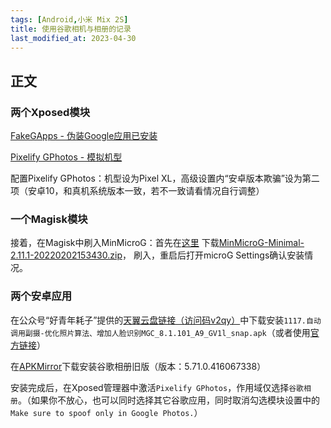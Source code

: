 ```yaml
---
tags: [Android,小米 Mix 2S]
title: 使用谷歌相机与相册的记录
last_modified_at: 2023-04-30
---
```


## 正文

### 两个Xposed模块

[FakeGApps - 伪装Google应用已安装](https://github.com/whew-inc/FakeGApps)

[Pixelify GPhotos - 模拟机型](https://github.com/BaltiApps/Pixelify-Google-Photos)

配置Pixelify GPhotos：机型设为Pixel XL，高级设置内“安卓版本欺骗”设为第二项（安卓10，和真机系统版本一致，若不一致请看情况自行调整）

### 一个Magisk模块

接着，在Magisk中刷入MinMicroG：首先在[这里](https://github.com/FriendlyNeighborhoodShane/MinMicroG_releases/releases)
下载[MinMicroG-Minimal-2.11.1-20220202153430.zip](https://github.com/FriendlyNeighborhoodShane/MinMicroG_releases/releases/download/2022.02.02/MinMicroG-Minimal-2.11.1-20220202153430.zip)，
刷入，重启后打开microG Settings确认安装情况。

### 两个安卓应用

在公众号“好青年耗子”提供的[天翼云盘链接（访问码v2qy）](https://cloud.189.cn/web/share?code=ZNRzMbRF3Abi)中下载安装`1117.自动调用副摄-优化照片算法、增加人脸识别MGC_8.1.101_A9_GV1l_snap.apk`（或者使用[官方链接](https://1-dontsharethislink.celsoazevedo.com/file/filesc/MGC_8.1.101_A9_GV1l_snap.apk)）

在[APKMirror](https://www.apkmirror.com/apk/google-inc/photos/photos-5-71-0-416067338-release/google-photos-5-71-0-416067338-8-android-apk-download/)下载安装谷歌相册旧版（版本：5.71.0.416067338）

安装完成后，在Xposed管理器中激活`Pixelify GPhotos`，作用域仅选择`谷歌相册`。（如果你不放心，也可以同时选择其它谷歌应用，同时取消勾选模块设置中的`Make sure to spoof only in Google Photos.`）
